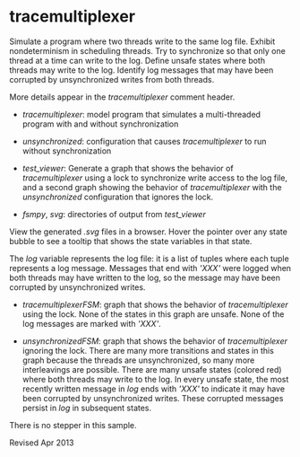 
tracemultiplexer
================

Simulate a program where two threads write to the same log
file. Exhibit nondeterminism in scheduling threads. Try to synchronize
so that only one thread at a time can write to the log.  Define unsafe
states where both threads may write to the log.  Identify log messages
that may have been corrupted by unsynchronized writes from both
threads.

More details appear in the *tracemultiplexer* comment header.

- *tracemultiplexer*: model program that simulates a multi-threaded
  program with and without synchronization

- *unsynchronized*: configuration that causes *tracemultiplexer* to
  run without synchronization

- *test_viewer*: Generate a graph that shows the behavior of
  *tracemultiplexer* using a lock to synchronize write access to the
  log file, and a second graph showing the behavior of
  *tracemultiplexer* with the *unsynchronized* configuration that
  ignores the lock.

- *fsmpy*, *svg*: directories of output from *test_viewer*

View the generated *.svg* files in a browser.  Hover the pointer over
any state bubble to see a tooltip that shows the state variables in
that state.  

The *log* variable represents the log file: it is a list of tuples
where each tuple represents a log message.  Messages that end with
*'XXX'* were logged when both threads may have written to the log,
so the message may have been corrupted by unsynchronized writes.

- *tracemultiplexerFSM*: graph that shows the behavior of *tracemultiplexer*
  using the lock.  None of the states in this graph are unsafe.  None of the 
  log messages are marked with *'XXX'*.  

- *unsynchronizedFSM*: graph that shows the behavior of *tracemultiplexer*
  ignoring the lock.  There are many more transitions and states in this
  graph because the threads are unsynchronized, so many more interleavings are
  possible.  There are many unsafe states (colored red) where both threads may
  write to the log.  In every unsafe state, the most recently written message in 
  *log* ends with *'XXX'* to indicate it may have been corrupted by 
  unsynchronized writes.  These corrupted messages persist in *log* in
  subsequent states.

There is no stepper in this sample.


Revised Apr 2013
